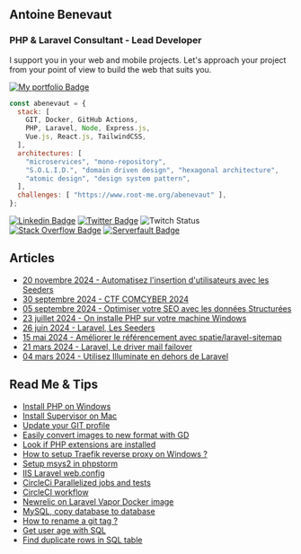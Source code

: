 <h2>Antoine Benevaut</h2>
<h3>PHP & Laravel Consultant - Lead Developer</h3>

I support you in your web and mobile projects. Let's approach your project from your point of view to build the web that suits you.

[![My portfolio Badge](https://img.shields.io/badge/My%20portfolio-white?logoColor=000&style=flat)](https://abenevaut.dev?pk_campaign=redirect-github-com&pk_source=github.com&pk_medium=social&pk_keyword=link&pk_content=v1&pk_cid=20241005)

```javascript
const abenevaut = {
  stack: [
    GIT, Docker, GitHub Actions,
    PHP, Laravel, Node, Express.js,
    Vue.js, React.js, TailwindCSS,
  ],
  architectures: [
    "microservices", "mono-repository",
    "S.O.L.I.D.", "domain driven design", "hexagonal architecture",
    "atomic design", "design system pattern",
  ],
  challenges: [ "https://www.root-me.org/abenevaut" ],
};
```

<p>

[![Linkedin Badge](https://img.shields.io/badge/Linkedin-blue?logo=linkedin&logoColor=fff&style=flat)](https://www.linkedin.com/in/antoine-benevaut-53a39b36/)
[![Twitter Badge](https://img.shields.io/badge/Twitter-1ca0f1?logo=twitter&logoColor=fff&style=flat)](https://x.com/abenevaut)
![Twitch Status](https://img.shields.io/twitch/status/abenevaut)
[![Stack Overflow Badge](https://img.shields.io/badge/Stack%20Overflow-F58025?logo=stackoverflow&logoColor=fff&style=flat)](https://stackoverflow.com/users/2090870/abenevaut)
[![Serverfault Badge](https://img.shields.io/badge/Serverfault-white?logo=Serverfault&logoColor=000&style=flat)](https://serverfault.com/users/306991/abenevaut)

</p>

<h2>Articles</h2>
<p>

- [20 novembre 2024 - Automatisez l'insertion d'utilisateurs avec les Seeders](https://laravel-france.com/posts/automatisez-linsertion-dutilisateurs-avec-les-seeders)
- [30 septembre 2024 - CTF COMCYBER 2024](https://www.abenevaut.dev/2024-comcyber.html?pk_campaign=redirect-linkedin-abenevaut-dev&pk_source=linkedin.com&pk_medium=article&pk_keyword=link&pk_content=v1&pk_cid=20241123)
- [05 septembre 2024 - Optimiser votre SEO avec les données Structurées](https://laravel-france.com/posts/optimiser-votre-seo-avec-les-donnees-structurees)
- [23 juillet 2024 - On installe PHP sur votre machine Windows](https://laravel-france.com/posts/on-installe-php-sur-votre-machine-windows)
- [26 juin 2024 - Laravel, Les Seeders](https://laravel-france.com/posts/les-seeders)
- [15 mai 2024 - Améliorer le référencement avec spatie/laravel-sitemap](https://laravel-france.com/posts/ameliorer-le-referencement-avec-spatielaravel-sitemap)
- [21 mars 2024 - Laravel, Le driver mail failover](https://laravel-france.com/posts/le-driver-mail-failover)
- [04 mars 2024 - Utilisez Illuminate en dehors de Laravel](https://laravel-france.com/posts/utilisez-illuminate-en-dehors-de-laravel)

</p>

<h2>Read Me & Tips</h2>
<p>

- [Install PHP on Windows](https://gist.github.com/abenevaut/149adce59c6dd68da3eda8699888e624)
- [Install Supervisor on Mac](https://gist.github.com/abenevaut/877b2624b8334c15d4722f3b4724cc7a)
- [Update your GIT profile](https://gist.github.com/abenevaut/119a0572635d72fc1988d6a0afec3acb)
- [Easily convert images to new format with GD](https://gist.github.com/abenevaut/4431cee4f6b7e94d61081265f56bf80f)
- [Look if PHP extensions are installed](https://gist.github.com/abenevaut/e500d542af28ff05b962becdb14fae35)
- [How to setup Traefik reverse proxy on Windows ?](https://gist.github.com/abenevaut/4eb3b54a84fd7e9f9a80f60d8a990fce)
- [Setup msys2 in phpstorm](https://gist.github.com/abenevaut/e52da13dc7e8c2be249afb1aafa0408c)
- [IIS Laravel web.config](https://gist.github.com/abenevaut/13c8bcee7aca59cb7930ac6b94545e4e)
- [CircleCi Parallelized jobs and tests](https://gist.github.com/abenevaut/cfdd279d7279fc2a15722f7c0e2ceb94)
- [CircleCI workflow](https://gist.github.com/abenevaut/7a78101ea6ab76c3a003df7102c5dd82)
- [Newrelic on Laravel Vapor Docker image](https://gist.github.com/abenevaut/ef5b61cc9cc4b76e0f1240d5e73251c8)
- [MySQL, copy database to database](https://gist.github.com/abenevaut/b33965a7b23ea57c8c8cd0a0c54b9de4)
- [How to rename a git tag ?](https://gist.github.com/abenevaut/9b32f3a2ddd266b848fa)
- [Get user age with SQL](https://gist.github.com/abenevaut/4f48d4e849f469b65b47)
- [Find duplicate rows in SQL table](https://gist.github.com/abenevaut/f913817208dada6311d3)

</p>
